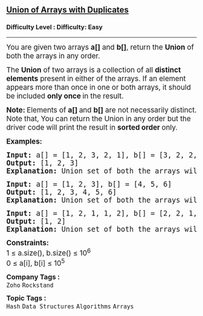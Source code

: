 <h2><a href="https://www.geeksforgeeks.org/problems/union-of-two-arrays3538/1">Union of Arrays with Duplicates</a></h2><h3>Difficulty Level : Difficulty: Easy</h3><hr><div class="problems_problem_content__Xm_eO"><p><span style="font-size: 14pt;">You are given two arrays <strong>a[]</strong> and&nbsp;<strong>b[]</strong>, return the <strong>Union</strong> of both the arrays in any order.</span></p>
<p><span style="font-size: 14pt;">The <strong>Union</strong> of two arrays is a collection of all <strong>distinct elements</strong> present in either of the arrays. If an element appears more than once in one or both arrays, it should be included <strong>only once </strong>in the result.</span></p>
<p><span style="font-size: 14pt;"><strong>Note:&nbsp;</strong>Elements of <strong>a[] </strong>and <strong>b[]</strong> are not necessarily distinct.<br>Note that, You can return the Union in any order but the driver code will print the result in <strong>sorted order </strong>only.</span></p>
<p><span style="font-size: 14pt;"><strong>Examples:</strong></span></p>
<pre><span style="font-size: 14pt;"><strong>Input:</strong> a[] = [1, 2, 3, 2, 1], b[] = [3, 2, 2, 3, 3, 2]
<strong>Output: </strong>[1, 2, 3]<strong>
Explanation: </strong>Union set of both the arrays will be 1, 2 and 3.
</span></pre>
<pre><span style="font-size: 14pt;"><strong>Input: </strong>a[] =<strong> </strong>[1, 2, 3], b[] = [4, 5, 6] <br><strong>Output: </strong>[1, 2, 3, 4, 5, 6]<strong>
Explanation: </strong>Union set of both the arrays will be 1, 2, 3, 4, 5 and 6.</span></pre>
<pre><span style="font-size: 14pt;"><strong>Input: </strong>a[] =<strong> </strong>[1, 2, 1, 1, 2], b[] = [2, 2, 1, 2, 1] <br><strong>Output: </strong>[1, 2]<strong>
Explanation: </strong>Union set of both the arrays will be 1 and 2.</span></pre>
<p><span style="font-size: 14pt;"><strong>Constraints:</strong></span><br><span style="font-size: 14pt;">1 ≤ a.size(), b.size() ≤ 10<sup>6<br></sup>0 ≤ a[i], b[i] ≤&nbsp;10<sup>5</sup></span></p></div><p><span style=font-size:18px><strong>Company Tags : </strong><br><code>Zoho</code>&nbsp;<code>Rockstand</code>&nbsp;<br><p><span style=font-size:18px><strong>Topic Tags : </strong><br><code>Hash</code>&nbsp;<code>Data Structures</code>&nbsp;<code>Algorithms</code>&nbsp;<code>Arrays</code>&nbsp;